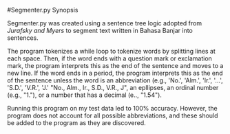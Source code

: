 #Segmenter.py Synopsis

Segmenter.py was created using a sentence tree logic adopted from *Jurafsky and Myers* to segment text written in Bahasa Banjar into sentences.  

The program tokenizes a while loop to tokenize words by splitting lines at each space. Then, if the word ends with a question mark or exclamation mark, the program interprets this as the end of the sentence and moves to a new line. 
If the word ends in a period, the program interprets this as the end of the sentence unless the word is an abbreviation (e.g., 'No.', 'Alm.', 'Ir.', '...', 'S.D.', 'V.R.', 'J.'  "No., Alm., Ir., S.D., V.R., J", an epllipses, an ordinal number (e.g., "1."), or a number that has a decimal (e.., "1.54").  
    
Running this program on my test data led to 100% accuracy. However, the program does not account for all possible abbreviations, and these should be added to the program as they are discovered. 
